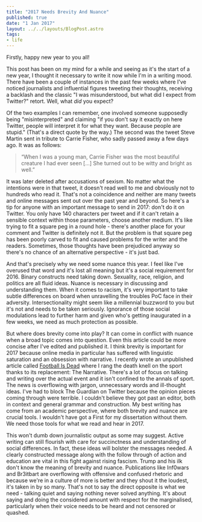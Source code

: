 ```yaml
---
title: "2017 Needs Brevity And Nuance"
published: true
date: "1 Jan 2017"
layout: ../../layouts/BlogPost.astro
tags:
- life
---
```


Firstly, happy new year to you all!

This post has been on my mind for a while and seeing as it's the start of a new year, I thought it necessary to write it now while I'm in a writing mood. There have been a couple of instances in the past few weeks where I've noticed journalists and influential figures tweeting their thoughts, receiving a backlash and the classic "I was misunderstood, but what did I expect from Twitter?" retort. Well, what _did_ you expect?

Of the two examples I can remember, one involved someone supposedly being "misinterpreted" and claiming "if you don't say it exactly on here Twitter, people will interpret it for what they want. Because people are stupid." (That's a direct quote by the way.) The second was the tweet Steve Martin sent in tribute to Carrie Fisher, who sadly passed away a few days ago. It was as follows:

> “When I was a young man, Carrie Fisher was the most beautiful creature I had ever seen [...] She turned out to be witty and bright as well.”

It was later deleted after accusations of sexism. No matter what the intentions were in that tweet, it doesn't read well to me and obviously not to hundreds who read it. That's not a coincidence and neither are many tweets and online messages sent out over the past year and beyond. So here's a tip for anyone with an important message to send in 2017: don't do it on Twitter. You only have 140 characters per tweet and if it can't retain a sensible context within those parameters, choose another medium. It's like trying to fit a square peg in a round hole - there's another place for your comment and Twitter is definitely not it. But the problem is that square peg has been poorly carved to fit and caused problems for the writer and the readers. Sometimes, those thoughts have been prejudiced anyway so there's no chance of an alternative perspective - it's just bad.

And that's precisely why we need some nuance this year. I feel like I've overused that word and it's lost all meaning but it's a social requirement for 2016. Binary constructs need taking down. Sexuality, race, religion, and politics are all fluid ideas. Nuance is necessary in discussing and understanding them. When it comes to racism, it's very important to take subtle differences on board when unravelling the troubles PoC face in their adversity. Intersectionality might seem like a millennial buzzword to you but it's not and needs to be taken seriously. Ignorance of those social modulations lead to further harm and given who's getting inaugurated in a few weeks, we need as much protection as possible.

But where does brevity come into play? It can come in conflict with nuance when a broad topic comes into question. Even this article could be more concise after I've edited and published it. I think brevity is important for 2017 because online media in particular has suffered with linguistic saturation and an obsession with narrative. I recently wrote an unpublished article called [Football Is Dead](https://lastwordonsports.com/2017/01/13/football-is-dead/) where I rang the death knell on the sport thanks to its replacement: The Narrative. There's a lot of focus on talking and writing over the actual event and it isn't confined to the annals of sport. The news is overflowing with jargon, unnecessary words and ill-thought ideas. I've had to block The Guardian on Twitter because the opinion pieces coming through were terrible. I couldn't believe they got past an editor, both in context and general grammar and construction. My best writing has come from an academic perspective, where both brevity and nuance are crucial tools. I wouldn't have got a First for my dissertation without them. We need those tools for what we read and hear in 2017.

This won't dumb down journalistic output as some may suggest. Active writing can still flourish with care for succinctness and understanding of social differences. In fact, these ideas will bolster the messages needed. A clearly constructed message along with the follow through of action and education are vital in this fight against rising fascism. Trump and his ilk don't know the meaning of brevity and nuance. Publications like Inf0wars and Br3itbart are overflowing with offensive and confused rhetoric and because we're in a culture of more is better and they shout it the loudest, it's taken in by so many. That's not to say the direct opposite is what we need - talking quiet and saying nothing never solved anything. It's about saying and doing the considered amount with respect for the marginalised, particularly when their voice needs to be heard and not censored or quashed.
